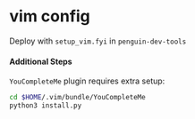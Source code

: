 # vim config

Deploy with `setup_vim.fyi` in `penguin-dev-tools`

#### Additional Steps

`YouCompleteMe` plugin requires extra setup:
```sh
cd $HOME/.vim/bundle/YouCompleteMe
python3 install.py
```
